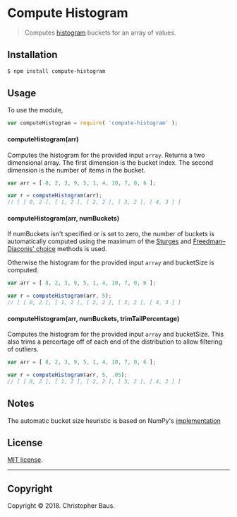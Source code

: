 Compute Histogram
===

> Computes [histogram](https://en.wikipedia.org/wiki/Histogram) buckets for an array of values.


## Installation

``` bash
$ npm install compute-histogram
```

## Usage

To use the module,

``` javascript
var computeHistogram = require( 'compute-histogram' );
```


#### computeHistogram(arr)

Computes the histogram for the provided input `array`. Returns a two dimensional array. The first dimension is the bucket index. The second dimension is the number of items in the bucket.

``` javascript
var arr = [ 8, 2, 3, 9, 5, 1, 4, 10, 7, 0, 6 ];

var r = computeHistogram(arr);
// [ [ 0, 2 ], [ 1, 2 ], [ 2, 2 ], [ 3, 2 ], [ 4, 3 ] ]
```


#### computeHistogram(arr, numBuckets)
If numBuckets isn't specified or is set to zero, the number of buckets is automatically
computed using the maximum of the [Sturges](https://en.wikipedia.org/wiki/Histogram#Sturges'_formula) and 
[Freedman–Diaconis' choice](https://en.wikipedia.org/wiki/Histogram#Freedman%E2%80%93Diaconis'_choice) methods is used.

Otherwise the histogram for the provided input `array` and bucketSize is computed. 

``` javascript
var arr = [ 8, 2, 3, 9, 5, 1, 4, 10, 7, 0, 6 ];

var r = computeHistogram(arr, 5);
// [ [ 0, 2 ], [ 1, 2 ], [ 2, 2 ], [ 3, 2 ], [ 4, 3 ] ]
```
#### computeHistogram(arr, numBuckets, trimTailPercentage)

Computes the histogram for the provided input `array` and bucketSize. This also trims a percertage off of each
end of the distribution to allow filtering of outliers.

``` javascript
var arr = [ 8, 2, 3, 9, 5, 1, 4, 10, 7, 0, 6 ];

var r = computeHistogram(arr, 5, .05);
// [ [ 0, 2 ], [ 1, 2 ], [ 2, 2 ], [ 3, 2 ], [ 4, 2 ] ]
```

## Notes

The automatic bucket size heuristic is based on NumPy's 
[implementation](https://docs.scipy.org/doc/numpy-1.14.0/reference/generated/numpy.histogram.html)

## License

[MIT license](http://opensource.org/licenses/MIT). 

---
## Copyright

Copyright &copy; 2018. Christopher Baus.
